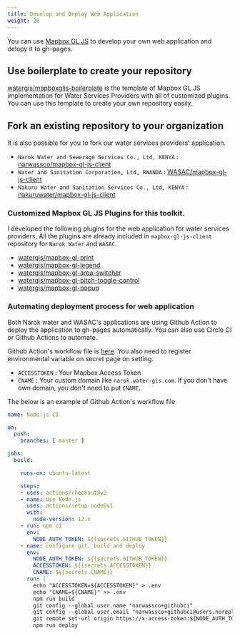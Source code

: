 ```yaml
---
title: Develop and Deploy Web Application
weight: 26
---
```


You can use [Mapbox GL JS](https://docs.mapbox.com/mapbox-gl-js/api/) to develop your own web application and delopy it to gh-pages. 

## Use boilerplate to create your repository
[watergis/mapboxgljs-boilerplate](https://github.com/watergis/mapboxgljs-boilerplate) is the template of Mapbox GL JS implementation for Water Services Providers with all of customized plugins. You can use this template to create your own repository easily.

## Fork an existing repository to your organization
It is also possible for you to fork our water services providers' application.

- `Narok Water and Sewerage Services Co., Ltd, KENYA` : [narwassco/mapbox-gl-js-client](https://github.com/narwassco/mapbox-gl-js-client) 
- `Water and Sanitation Corporation, Ltd, RWANDA` : [WASAC/mapbox-gl-js-client](https://github.com/WASAC/mapbox-gl-js-client) 
- `Nakuru Water and Sanitation Services Co., Ltd, KENYA` : [nakuruwater/mapbox-gl-js-client](https://github.com/nakuruwater/mapbox-gl-js-client) 

### Customized Mapbox GL JS Plugins for this toolkit.

I developed the following plugins for the web application for water services providers. All the plugins are already included in `mapbox-gl-js-client` repository for `Narok Water` and `WASAC`.
- [watergis/mapbox-gl-print](https://github.com/watergis/mapbox-gl-print)
- [watergis/mapbox-gl-legend](https://github.com/watergis/mapbox-gl-legend)
- [watergis/mapbox-gl-area-switcher](https://github.com/watergis/mapbox-gl-area-switcher)
- [watergis/mapbox-gl-pitch-toggle-control](https://github.com/watergis/mapbox-gl-pitch-toggle-control)
- [watergis/mapbox-gl-popup](https://github.com/watergis/mapbox-gl-popup)

### Automating deployment process for web application
Both Narok water and WASAC's applications are using Github Action to deploy the application to gh-pages automatically. You can also use Circle CI or Github Actions to automate.

Github Action's workflow file is [here](https://github.com/narwassco/mapbox-gl-js-client/blob/master/.github/workflows/node.js.yml). You also need to register environmental variable on secret page on setting. 

- `ACCESSTOKEN` : Your Mapbox Access Token
- `CNAME` : Your custom domain like `narok.water-gis.com`. If you don't have own domain, you don't need to put `CNAME`.

The below is an example of Github Action's workflow file

```yaml
name: Node.js CI

on:
  push:
    branches: [ master ]

jobs:
  build:

    runs-on: ubuntu-latest

    steps:
    - uses: actions/checkout@v2
    - name: Use Node.js
      uses: actions/setup-node@v1
      with:
        node-version: 12.x
    - run: npm ci
      env:
        NODE_AUTH_TOKEN: ${{secrets.GITHUB_TOKEN}}
    - name: configure git, build and deploy
      env:
        NODE_AUTH_TOKEN: ${{secrets.GITHUB_TOKEN}}
        ACCESSTOKEN: ${{secrets.ACCESSTOKEN}}
        CNAME: ${{secrets.CNAME}}
      run: |
        echo "ACCESSTOKEN=${ACCESSTOKEN}" > .env
        echo "CNAME=${CNAME}" >> .env
        npm run build
        git config --global user.name "narwassco+githubci"
        git config --global user.email "narwassco+githubci@users.noreply.github.com"
        git remote set-url origin https://x-access-token:${NODE_AUTH_TOKEN}@github.com/narwassco/mapbox-gl-js-client.git
        npm run deploy
```